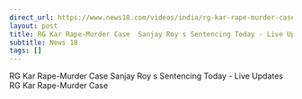 ```yaml
---
direct_url: https://www.news18.com/videos/india/rg-kar-rape-murder-case-sanjay-roy-s-sentencing-today-live-updates-rg-kar-rape-murder-case-9195064.html
layout: post
title: RG Kar Rape-Murder Case  Sanjay Roy s Sentencing Today - Live Updates   RG Kar Rape-Murder Case
subtitle: News 18
tags: []
---
```


RG Kar Rape-Murder Case  Sanjay Roy s Sentencing Today - Live Updates   RG Kar Rape-Murder Case
